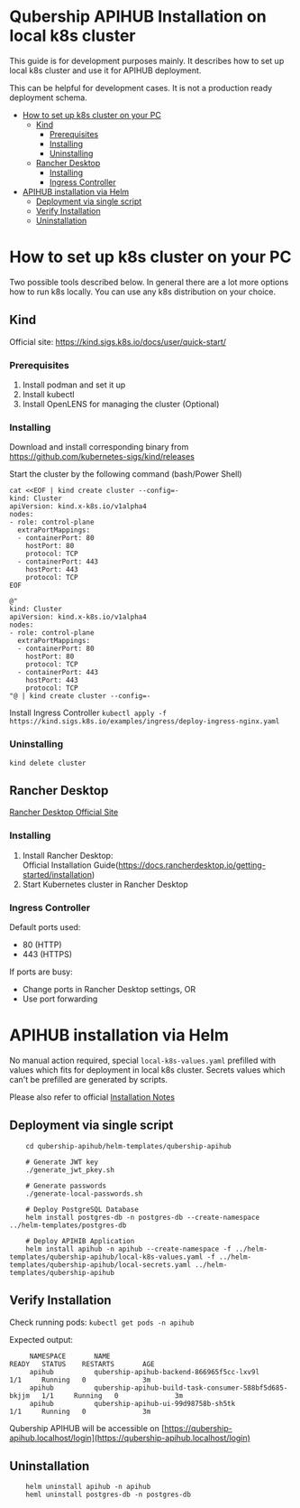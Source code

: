 # Qubership APIHUB Installation on local k8s cluster

This guide is for development purposes mainly.
It describes how to set up local k8s cluster and use it for APIHUB deployment.

This can be helpful for development cases. It is not a production ready deployment schema.

- [How to set up k8s cluster on your PC](#how-to-set-up-k8s-cluster-on-your-pc)
  * [Kind](#kind)
    + [Prerequisites](#prerequisites)
    + [Installing](#installing)
    + [Uninstalling](#uninstalling)
  * [Rancher Desktop](#rancher-desktop)
    + [Installing](#installing-1)
    + [Ingress Controller](#ingress-controller)
- [APIHUB installation via Helm](#apihub-installation-via-helm)
  * [Deployment via single script](#deployment-via-single-script)
  * [Verify Installation](#verify-installation)
  * [Uninstallation](#uninstallation)

# How to set up k8s cluster on your PC

Two possible tools described below. In general there are a lot more options how to run k8s locally. You can use any k8s distribution on your choice.

## Kind

Official site: https://kind.sigs.k8s.io/docs/user/quick-start/

### Prerequisites

1. Install podman and set it up
2. Install kubectl
3. Install OpenLENS for managing the cluster (Optional)

### Installing 

Download and install corresponding binary from https://github.com/kubernetes-sigs/kind/releases

Start the cluster by the following command (bash/Power Shell)

```
cat <<EOF | kind create cluster --config=-
kind: Cluster
apiVersion: kind.x-k8s.io/v1alpha4
nodes:
- role: control-plane
  extraPortMappings:
  - containerPort: 80
    hostPort: 80
    protocol: TCP
  - containerPort: 443
    hostPort: 443
    protocol: TCP
EOF
```

```
@"
kind: Cluster
apiVersion: kind.x-k8s.io/v1alpha4
nodes:
- role: control-plane
  extraPortMappings:
  - containerPort: 80
    hostPort: 80
    protocol: TCP
  - containerPort: 443
    hostPort: 443
    protocol: TCP
"@ | kind create cluster --config=-
```

Install Ingress Controller `kubectl apply -f https://kind.sigs.k8s.io/examples/ingress/deploy-ingress-nginx.yaml`

### Uninstalling 

```
kind delete cluster
```

## Rancher Desktop

[Rancher Desktop Official Site](https://rancherdesktop.io/)

### Installing

1. Install Rancher Desktop:   
   Official Installation Guide(https://docs.rancherdesktop.io/getting-started/installation)
1. Start Kubernetes cluster in Rancher Desktop

### Ingress Controller

Default ports used:
- 80 (HTTP)
- 443 (HTTPS)

If ports are busy:
-  Change ports in Rancher Desktop settings, OR
-  Use port forwarding


# APIHUB installation via Helm

No manual action required, special `local-k8s-values.yaml` prefilled with values which fits for deployment in local k8s cluster. Secrets values which can't be prefilled are generated by scripts.

Please also refer to official [Installation Notes](/docs/installation-guide.md)

## Deployment via single script 

```
    cd qubership-apihub/helm-templates/qubership-apihub

    # Generate JWT key
    ./generate_jwt_pkey.sh

    # Generate passwords
    ./generate-local-passwords.sh
    
    # Deploy PostgreSQL Database
    helm install postgres-db -n postgres-db --create-namespace ../helm-templates/postgres-db

    # Deploy APIHIB Application
    helm install apihub -n apihub --create-namespace -f ../helm-templates/qubership-apihub/local-k8s-values.yaml -f ../helm-templates/qubership-apihub/local-secrets.yaml ../helm-templates/qubership-apihub
```

## Verify Installation
Check running pods: `kubectl get pods -n apihub`

Expected output:

```
     NAMESPACE       NAME                                                    READY   STATUS    RESTARTS       AGE
     apihub          qubership-apihub-backend-866965f5cc-lxv9l               1/1     Running   0              3m
     apihub          qubership-apihub-build-task-consumer-588bf5d685-bkjjm   1/1     Running   0              3m
     apihub          qubership-apihub-ui-99d98758b-sh5tk                     1/1     Running   0              3m
```

Qubership APIHUB will be accessible on [https://qubership-apihub.localhost/login](https://qubership-apihub.localhost/login)


## Uninstallation

```
    helm uninstall apihub -n apihub
    heml uninstall postgres-db -n postgres-db
```
